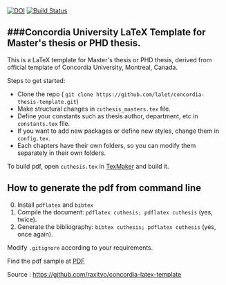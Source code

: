 [![DOI](https://zenodo.org/badge/106060364.svg)](https://zenodo.org/badge/latestdoi/106060364)
[![Build Status](https://travis-ci.org/lalet/concordia-thesis-template.svg?branch=master)](https://travis-ci.org/lalet/concordia-thesis-template)

###Concordia University LaTeX Template for Master's thesis or PHD thesis.
-------------------------------------------------------------------------

This is a LaTeX template for Master's thesis or PHD thesis, derived from official template of Concordia University, Montreal, Canada.

Steps to get started:
- Clone the repo ( `git clone https://github.com/lalet/concordia-thesis-template.git`)
- Make structural changes in `cuthesis_masters.tex` file.
- Define your constants such as thesis author, department, etc in `constants.tex` file.
- If you want to add new packages or define new styles, change them in `config.tex`.
- Each chapters have their own folders, so you can modify them separately in their own folders.

To build pdf, open `cuthesis.tex` in [TexMaker](http://www.xm1math.net/texmaker/) and build it.

## How to generate the pdf from command line 
0. Install ```pdflatex``` and ```bibtex```
1. Compile the document: ```pdflatex cuthesis; pdflatex cuthesis``` (yes, twice).
2. Generate the bibliography: ```bibtex cuthesis; pdflatex cuthesis``` (yes, once again).

Modify `.gitignore` according to your requirements.

Find the pdf sample at [PDF](https://github.com/lalet/concordia-thesis-template/releases)

Source : https://github.com/raxityo/concordia-latex-template
